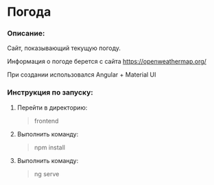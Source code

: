 # Погода #

### Описание:
   Сайт, показывающий текущую погоду. 

   Информация о погоде берется с сайта https://openweathermap.org/
   
   При создании использовался Angular + Material UI
    

### Инструкция по запуску:

1. Перейти в директорию: 

    >frontend

2. Выполнить команду:

    >npm install

3. Выполнить команду: 

    >ng serve
